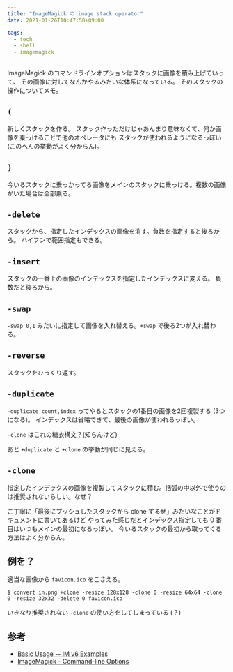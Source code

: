 ```yaml
---
title: "ImageMagick の image stack operator"
date: 2021-01-26T10:47:58+09:00

tags:
  - tech
  - shell
  - imagemagick
---
```


ImageMagick のコマンドラインオプションはスタックに画像を積み上げていって、
その画像に対してなんかやるみたいな体系になっている。
そのスタックの操作についてメモ。

## `(`

新しくスタックを作る。
スタック作っただけじゃあんまり意味なくて、何か画像を乗っけることで他のオペレータにも
スタックが使われるようになるっぽい (このへんの挙動がよく分からん)。

## `)`

今いるスタックに乗っかってる画像をメインのスタックに乗っける。複数の画像がいた場合は全部乗る。

## `-delete`

スタックから、指定したインデックスの画像を消す。負数を指定すると後ろから。
ハイフンで範囲指定もできる。

## `-insert`

スタックの一番上の画像のインデックスを指定したインデックスに変える。
負数だと後ろから。

## `-swap`

`-swap 0,1` みたいに指定して画像を入れ替える。`+swap` で後ろ2つが入れ替わる。

## `-reverse`

スタックをひっくり返す。

## `-duplicate`

`-duplicate count,index` ってやるとスタックの1番目の画像を2回複製する (3つになる)。
インデックスは省略できて、最後の画像が使われるっぽい。

`-clone` はこれの糖衣構文？(知らんけど)

あと `+duplicate` と `+clone` の挙動が同じに見える。

## `-clone`

指定したインデックスの画像を複製してスタックに積む。括弧の中以外で使うのは推奨されないらしい。なぜ？

ご丁寧に「最後にプッシュしたスタックから clone するぜ」みたいなことがドキュメントに書いてあるけど
やってみた感じだとインデックス指定しても 0 番目はいつもメインの最初になるっぽい。
今いるスタックの最初から取ってくる方法はよく分からん。

## 例を？

適当な画像から `favicon.ico` をこさえる。

```console
$ convert in.png +clone -resize 128x128 -clone 0 -resize 64x64 -clone 0 -resize 32x32 -delete 0 favicon.ico
```

いきなり推奨されない `-clone` の使い方をしてしまっている (？)

## 参考

- [Basic Usage -- IM v6 Examples](https://legacy.imagemagick.org/Usage/basics/)
- [ImageMagick - Command-line Options](https://imagemagick.org/script/command-line-options.php)

